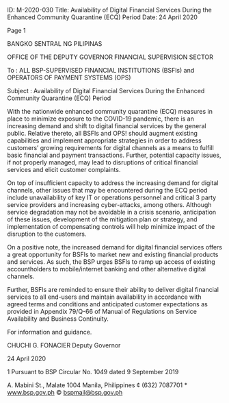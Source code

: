 ID: M-2020-030
Title: Availability of Digital Financial Services During the Enhanced Community Quarantine (ECQ) Period
Date: 24 April 2020

Page 1

BANGKO SENTRAL NG PILIPINAS

OFFICE OF THE DEPUTY GOVERNOR FINANCIAL SUPERVISION SECTOR

To : ALL BSP-SUPERVISED FINANCIAL INSTITUTIONS (BSFls) and OPERATORS OF PAYMENT SYSTEMS (OPS)

Subject : Availability of Digital Financial Services During the Enhanced Community Quarantine (ECQ) Period

With the nationwide enhanced community quarantine (ECQ) measures in place to minimize exposure to the COVID-19 pandemic, there is an increasing demand and shift to digital financial services by the general public. Relative thereto, all BSFls and OPS! should augment existing capabilities and implement appropriate strategies in order to address customers’ growing requirements for digital channels as a means to fulfill basic financial and payment transactions. Further, potential capacity issues, if not properly managed, may lead to disruptions of critical financial services and elicit customer complaints.

On top of insufficient capacity to address the increasing demand for digital channels, other issues that may be encountered during the ECQ period include unavailability of key IT or operations personnel and critical 3 party service providers and increasing cyber-attacks, among others. Although service degradation may not be avoidable in a crisis scenario, anticipation of these issues, development of the mitigation plan or strategy, and implementation of compensating controls will help minimize impact of the disruption to the customers.

On a positive note, the increased demand for digital financial services offers a great opportunity for BSFls to market new and existing financial products and services. As such, the BSP urges BSFls to ramp up access of existing accountholders to mobile/internet banking and other alternative digital channels.

Further, BSFls are reminded to ensure their ability to deliver digital financial services to all end-users and maintain availability in accordance with agreed terms and conditions and anticipated customer expectations as provided in Appendix 79/Q-66 of Manual of Regulations on Service Availability and Business Continuity.

For information and guidance.

CHUCHI G. FONACIER Deputy Governor

24 April 2020

1 Pursuant to BSP Circular No. 1049 dated 9 September 2019

A. Mabini St., Malate 1004 Manila, Philippines ¢ (632) 7087701 * www.bsp.gov.ph © bspmail@bsp.gov.ph
